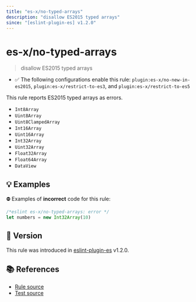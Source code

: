 ```yaml
---
title: "es-x/no-typed-arrays"
description: "disallow ES2015 typed arrays"
since: "[eslint-plugin-es] v1.2.0"
---
```


# es-x/no-typed-arrays
> disallow ES2015 typed arrays

- ✅ The following configurations enable this rule: `plugin:es-x/no-new-in-es2015`, `plugin:es-x/restrict-to-es3`, and `plugin:es-x/restrict-to-es5`

This rule reports ES2015 typed arrays as errors.

- `Int8Array`
- `Uint8Array`
- `Uint8ClampedArray`
- `Int16Array`
- `Uint16Array`
- `Int32Array`
- `Uint32Array`
- `Float32Array`
- `Float64Array`
- `DataView`

## 💡 Examples

⛔ Examples of **incorrect** code for this rule:

<eslint-playground type="bad">

```js
/*eslint es-x/no-typed-arrays: error */
let numbers = new Int32Array(10)
```

</eslint-playground>

## 🚀 Version

This rule was introduced in [eslint-plugin-es] v1.2.0.

[eslint-plugin-es]: https://github.com/mysticatea/eslint-plugin-es

## 📚 References

- [Rule source](https://github.com/ota-meshi/eslint-plugin-es-x/blob/master/lib/rules/no-typed-arrays.js)
- [Test source](https://github.com/ota-meshi/eslint-plugin-es-x/blob/master/tests/lib/rules/no-typed-arrays.js)
